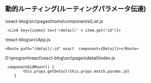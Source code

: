 ## 動的ルーティング(ルーティングパラメータ伝達)

\react-blog\src\pages\home\components\List.js
```text:
 <Link key={index} to={'/detail/' + item.get("id")}>
```

\react-blog\src\App.js
```text
<Route path="/detail/:id" exact  component={Detail}></Route>
```

D:\program\react\react-blog\src\pages\detail\index.js
```text
 componentDidMount() {
        this.props.getDetail(this.props.match.params.id)
    }
```
